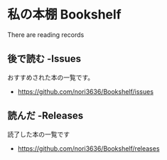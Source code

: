 # 私の本棚 Bookshelf 
There are reading records

## 後で読む -Issues
おすすめされた本の一覧です。
 - https://github.com/nori3636/Bookshelf/issues 


## 読んだ -Releases
読了した本の一覧です
 - https://github.com/nori3636/Bookshelf/releases 

